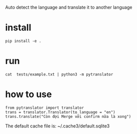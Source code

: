 Auto detect the language and translate it to another language

# install
```
pip install -e .
```

# run
```
cat  tests/example.txt | python3 -m pytranslator
```

# how to use
```
from pytranslator import translator
trans = translator.Translator(to_language = "en")
trans.translate("Còn đợi Merge với confirm nữa là xong")
```
The default cache file is: ~/.cache3/default.sqlite3